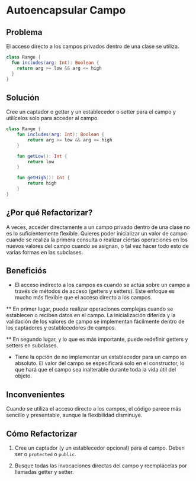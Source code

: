 # Autoencapsular Campo

## Problema
El acceso directo a los campos privados dentro de una clase se utiliza.

```Kotlin
class Range {
  fun includes(arg: Int): Boolean {
    return arg >= low && arg <= high
  }
}
```

## Solución
Cree un captador o getter y un establecedor o setter para el campo y utilícelos solo para acceder al campo.

```Kotlin
class Range {
    fun includes(arg: Int): Boolean {
        return arg >= low && arg <= high
    }

    fun getLow(): Int {
        return low
    }

    fun getHigh(): Int {
        return high
    }
}
```


## ¿Por qué Refactorizar?
A veces, acceder directamente a un campo privado dentro de una clase no es lo suficientemente flexible. Quieres poder inicializar un valor de campo cuando se realiza la primera consulta o realizar ciertas operaciones en los nuevos valores del campo cuando se asignan, o tal vez hacer todo esto de varias formas en las subclases.

## Beneficiós
* El acceso indirecto a los campos es cuando se actúa sobre un campo a través de métodos de acceso (getters y setters). Este enfoque es mucho más flexible que el acceso directo a los campos.

** En primer lugar, puede realizar operaciones complejas cuando se establecen o reciben datos en el campo. La inicialización diferida y la validación de los valores de campo se implementan fácilmente dentro de los captadores y establecedores de campos.

** En segundo lugar, y lo que es más importante, puede redefinir getters y setters en subclases.

* Tiene la opción de no implementar un establecedor para un campo en absoluto. El valor del campo se especificará solo en el constructor, lo que hará que el campo sea inalterable durante toda la vida útil del objeto.

## Inconvenientes
Cuando se utiliza el acceso directo a los campos, el código parece más sencillo y presentable, aunque la flexibilidad disminuye.

## Cómo Refactorizar
 1. Cree un captador (y un establecedor opcional) para el campo. Deben ser o `protected` o `public`.

 2. Busque todas las invocaciones directas del campo y reemplácelas por llamadas getter y setter.
